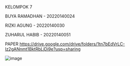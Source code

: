 KELOMPOK 7

BUYA RAMADHAN   - 20220140024

RIZKI AGUNG     - 20220140030

ZUHARUL HABIB   - 20220140051


PAPER
https://drive.google.com/drive/folders/1tn7bEdVrLC-lz2gANnmt1BktRbLjDi9e?usp=sharing





![image](https://github.com/user-attachments/assets/d1adea3c-138c-4e60-ad4d-4c2e7f744cb8)
